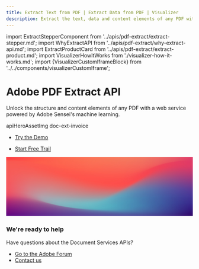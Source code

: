 ```yaml
---
title: Extract Text from PDF | Extract Data from PDF | Visualizer
description: Extract the text, data and content elements of any PDF with a web service powered by Adobe Sensei's machine learning. Try a free trial of Adobe PDF Extract today!
---
```


import ExtractStepperComponent from '../apis/pdf-extract/extract-stepper.md';
import WhyExtractAPI from '../apis/pdf-extract/why-extract-api.md';
import ExtractProductCard from '../apis/pdf-extract/extract-product.md';
import VisualizerHowItWorks from './visualizer-how-it-works.md';
import {VisualizerCustomIframeBlock} from '../../components/visualizerCustomIframe';

<Hero slots="heading, text, assetsImg, buttons" customLayout primaryOutline variant="fullwidth"  variantsTypeSecondary='primary'  className="signApiHerobgImage Hero-Banner hero-btn-color"/>

# Adobe PDF Extract API

Unlock the structure and content elements of any PDF with a web service powered by Adobe Sensei's machine learning.

apiHeroAssetImg doc-ext-invoice

- [Try the Demo](https://www.adobe.com/go/stage_extract_visualizer)

- [Start Free Trail](https://documentcloud.adobe.com/dc-integration-creation-app-cdn/main.html?api=pdf-extract-api)


<WrapperComponent slots="content" repeat="1" theme="light" className="padding-zero Key-features-of-Adobe-PDF-Extract-API" enableMaxHeight/>

<WhyExtractAPI/>

<WrapperComponent slots="content" repeat="1" theme="lightest" className="How-it-works"/>

<VisualizerHowItWorks/>

<WrapperComponent slots="content" repeat="1" theme="light" className="How-it-works"/>

<VisualizerCustomIframeBlock theme="light" className="video-conetnt"/>

<WrapperComponent slots="content" repeat="1" theme="lightest" className="Get-started-in-minutes"/>

<ExtractStepperComponent />


<WrapperComponent slots="content" repeat="1" theme="light" className="Explore-other-Adobe-Document-Services-APIs"/>

<ExtractProductCard/>


<SummaryBlock slots="image, heading, text, buttons" theme="lightest" background="white" className="We-are-ready-to-help"/>

![](../images/bg-hero.jpeg)

### We're ready to help

Have questions about the Document Services APIs?

- [Go to the Adobe Forum](https://www.adobe.com/go/pdftoolsapi_forum)
- [Contact us](../pricing/contact.md)

<!-- <APIPixelRetargeting/> -->